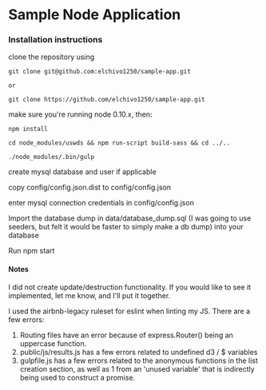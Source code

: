 # Sample Node Application 

### Installation instructions

clone the repository using

    git clone git@github.com:elchivo1250/sample-app.git

    or 

    git clone https://github.com/elchivo1250/sample-app.git 

make sure you're running node 0.10.x, then: 

    npm install

    cd node_modules/uswds && npm run-script build-sass && cd ../..

    ./node_modules/.bin/gulp

create mysql database and user if applicable

copy config/config.json.dist to config/config.json

enter mysql connection credentials in config/config.json

Import the database dump in data/database_dump.sql (I was going to use seeders, but felt it would be faster to simply make a db dump) into your database

Run npm start

#### Notes

I did not create update/destruction functionality. If you would like to see it implemented, let me know, and I'll put it together. 

I used the airbnb-legacy ruleset for eslint when linting my JS. There are a few errors:

1. Routing files have an error because of express.Router() being an uppercase function.
1. public/js/results.js has a few errors related to undefined d3 / $ variables
1. gulpfile.js has a few errors related to the anonymous functions in the list creation section, as well as 1 from an 'unused variable' that is indirectly being used to construct a promise.
